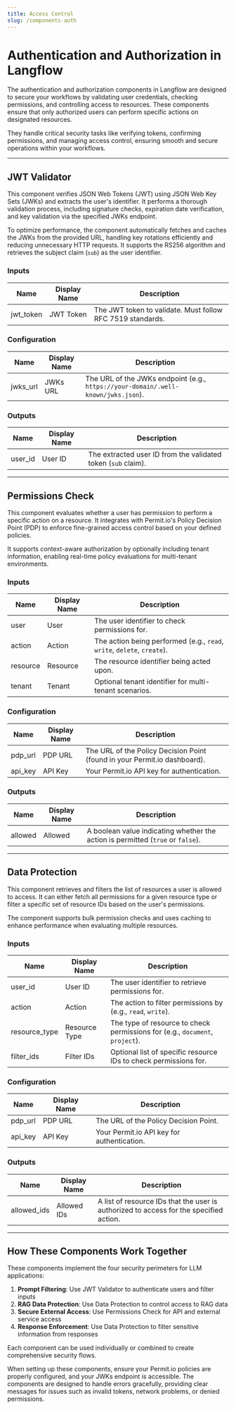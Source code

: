 ```yaml
---
title: Access Control 
slug: /components-auth
---
```


# Authentication and Authorization in Langflow

The authentication and authorization components in Langflow are designed to secure your workflows by validating user credentials, checking permissions, and controlling access to resources. These components ensure that only authorized users can perform specific actions on designated resources.

They handle critical security tasks like verifying tokens, confirming permissions, and managing access control, ensuring smooth and secure operations within your workflows.

---

## **JWT Validator**

This component verifies JSON Web Tokens (JWT) using JSON Web Key Sets (JWKs) and extracts the user's identifier. It performs a thorough validation process, including signature checks, expiration date verification, and key validation via the specified JWKs endpoint.

To optimize performance, the component automatically fetches and caches the JWKs from the provided URL, handling key rotations efficiently and reducing unnecessary HTTP requests. It supports the RS256 algorithm and retrieves the subject claim (`sub`) as the user identifier.

### **Inputs**
| Name       | Display Name | Description                                                                 |
|------------|--------------|-----------------------------------------------------------------------------|
| jwt_token  | JWT Token    | The JWT token to validate. Must follow RFC 7519 standards.                  |

### **Configuration**
| Name       | Display Name | Description                                                                 |
|------------|--------------|-----------------------------------------------------------------------------|
| jwks_url   | JWKs URL     | The URL of the JWKs endpoint (e.g., `https://your-domain/.well-known/jwks.json`). |

### **Outputs**
| Name       | Display Name | Description                                                                 |
|------------|--------------|-----------------------------------------------------------------------------|
| user_id    | User ID      | The extracted user ID from the validated token (`sub` claim).               |

---

## **Permissions Check**

This component evaluates whether a user has permission to perform a specific action on a resource. It integrates with Permit.io's Policy Decision Point (PDP) to enforce fine-grained access control based on your defined policies.

It supports context-aware authorization by optionally including tenant information, enabling real-time policy evaluations for multi-tenant environments.

### **Inputs**
| Name       | Display Name | Description                                                                 |
|------------|--------------|-----------------------------------------------------------------------------|
| user       | User         | The user identifier to check permissions for.                              |
| action     | Action       | The action being performed (e.g., `read`, `write`, `delete`, `create`).     |
| resource   | Resource     | The resource identifier being acted upon.                                  |
| tenant     | Tenant       | Optional tenant identifier for multi-tenant scenarios.                     |

### **Configuration**
| Name       | Display Name | Description                                                                 |
|------------|--------------|-----------------------------------------------------------------------------|
| pdp_url    | PDP URL      | The URL of the Policy Decision Point (found in your Permit.io dashboard).   |
| api_key    | API Key      | Your Permit.io API key for authentication.                                  |

### **Outputs**
| Name       | Display Name | Description                                                                 |
|------------|--------------|-----------------------------------------------------------------------------|
| allowed    | Allowed      | A boolean value indicating whether the action is permitted (`true` or `false`). |

---

## **Data Protection**

This component retrieves and filters the list of resources a user is allowed to access. It can either fetch all permissions for a given resource type or filter a specific set of resource IDs based on the user's permissions.

The component supports bulk permission checks and uses caching to enhance performance when evaluating multiple resources.

### **Inputs**
| Name          | Display Name | Description                                                                 |
|---------------|--------------|-----------------------------------------------------------------------------|
| user_id       | User ID      | The user identifier to retrieve permissions for.                           |
| action        | Action       | The action to filter permissions by (e.g., `read`, `write`).                |
| resource_type | Resource Type| The type of resource to check permissions for (e.g., `document`, `project`).|
| filter_ids    | Filter IDs   | Optional list of specific resource IDs to check permissions for.            |

### **Configuration**
| Name       | Display Name | Description                                                                 |
|------------|--------------|-----------------------------------------------------------------------------|
| pdp_url    | PDP URL      | The URL of the Policy Decision Point.                                       |
| api_key    | API Key      | Your Permit.io API key for authentication.                                  |

### **Outputs**
| Name          | Display Name | Description                                                                 |
|---------------|--------------|-----------------------------------------------------------------------------|
| allowed_ids   | Allowed IDs  | A list of resource IDs that the user is authorized to access for the specified action. |

---

## How These Components Work Together

These components implement the four security perimeters for LLM applications:

1. **Prompt Filtering**: Use JWT Validator to authenticate users and filter inputs
2. **RAG Data Protection**: Use Data Protection to control access to RAG data
3. **Secure External Access**: Use Permissions Check for API and external service access
4. **Response Enforcement**: Use Data Protection to filter sensitive information from responses

Each component can be used individually or combined to create comprehensive security flows.

When setting up these components, ensure your Permit.io policies are properly configured, and your JWKs endpoint is accessible. The components are designed to handle errors gracefully, providing clear messages for issues such as invalid tokens, network problems, or denied permissions.